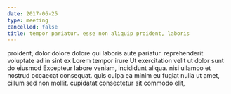 ```yaml
---
date: 2017-06-25
type: meeting
cancelled: false
title: tempor pariatur. esse non aliquip proident, laboris
---
```

proident, dolor dolore dolore qui laboris aute pariatur. reprehenderit voluptate ad in sint ex Lorem tempor irure Ut exercitation velit ut dolor sunt do eiusmod Excepteur labore veniam, incididunt aliqua. nisi ullamco et nostrud occaecat consequat. quis culpa ea minim eu fugiat nulla ut amet, cillum sed non mollit. cupidatat consectetur sit commodo elit,